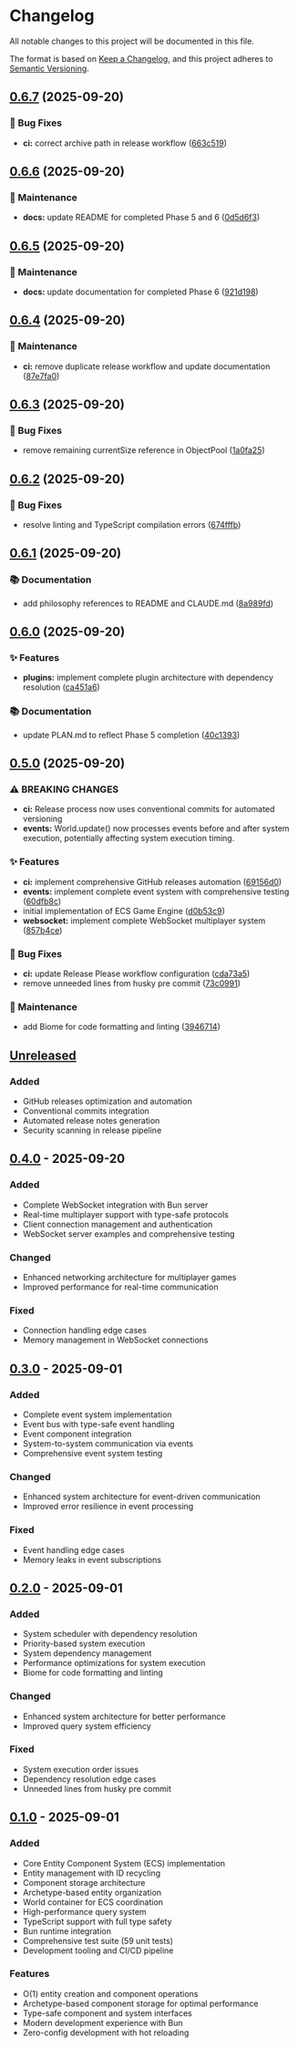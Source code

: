 # Changelog

All notable changes to this project will be documented in this file.

The format is based on [Keep a Changelog](https://keepachangelog.com/en/1.0.0/),
and this project adheres to [Semantic Versioning](https://semver.org/spec/v2.0.0.html).

## [0.6.7](https://github.com/danjdewhurst/ecs-ts/compare/ecs-ts/v0.6.6...ecs-ts/v0.6.7) (2025-09-20)


### 🐛 Bug Fixes

* **ci:** correct archive path in release workflow ([663c519](https://github.com/danjdewhurst/ecs-ts/commit/663c51959532c7a3df0429dd190be32af8a6bec1))

## [0.6.6](https://github.com/danjdewhurst/ecs-ts/compare/ecs-ts/v0.6.5...ecs-ts/v0.6.6) (2025-09-20)


### 🎨 Maintenance

* **docs:** update README for completed Phase 5 and 6 ([0d5d6f3](https://github.com/danjdewhurst/ecs-ts/commit/0d5d6f328cb788dd1ffd4257fab708824e4debec))

## [0.6.5](https://github.com/danjdewhurst/ecs-ts/compare/ecs-ts/v0.6.4...ecs-ts/v0.6.5) (2025-09-20)


### 🎨 Maintenance

* **docs:** update documentation for completed Phase 6 ([921d198](https://github.com/danjdewhurst/ecs-ts/commit/921d198ff5ef0321d079611a3d12ae22d89dca0d))

## [0.6.4](https://github.com/danjdewhurst/ecs-ts/compare/ecs-ts/v0.6.3...ecs-ts/v0.6.4) (2025-09-20)


### 🎨 Maintenance

* **ci:** remove duplicate release workflow and update documentation ([87e7fa0](https://github.com/danjdewhurst/ecs-ts/commit/87e7fa0465950926d941b7182f79c8773a5cbb92))

## [0.6.3](https://github.com/danjdewhurst/ecs-ts/compare/ecs-ts/v0.6.2...ecs-ts/v0.6.3) (2025-09-20)


### 🐛 Bug Fixes

* remove remaining currentSize reference in ObjectPool ([1a0fa25](https://github.com/danjdewhurst/ecs-ts/commit/1a0fa255dd5fa486aec82d1cb581511e6e90c30f))

## [0.6.2](https://github.com/danjdewhurst/ecs-ts/compare/ecs-ts/v0.6.1...ecs-ts/v0.6.2) (2025-09-20)


### 🐛 Bug Fixes

* resolve linting and TypeScript compilation errors ([674fffb](https://github.com/danjdewhurst/ecs-ts/commit/674fffbc2ddaa214b96b2c68b2e898b7c10ba31d))

## [0.6.1](https://github.com/danjdewhurst/ecs-ts/compare/ecs-ts/v0.6.0...ecs-ts/v0.6.1) (2025-09-20)


### 📚 Documentation

* add philosophy references to README and CLAUDE.md ([8a989fd](https://github.com/danjdewhurst/ecs-ts/commit/8a989fdcab5742cf6a8ab8c43e65a1c7f4659954))

## [0.6.0](https://github.com/danjdewhurst/ecs-ts/compare/ecs-ts/v0.5.0...ecs-ts/v0.6.0) (2025-09-20)


### ✨ Features

* **plugins:** implement complete plugin architecture with dependency resolution ([ca451a6](https://github.com/danjdewhurst/ecs-ts/commit/ca451a6f8bf685cd7b5f7613fcaa140f305d96a3))


### 📚 Documentation

* update PLAN.md to reflect Phase 5 completion ([40c1393](https://github.com/danjdewhurst/ecs-ts/commit/40c13930abe0f1b5b36ac6dab3c63720118015ab))

## [0.5.0](https://github.com/danjdewhurst/ecs-ts/compare/ecs-ts/v0.4.0...ecs-ts/v0.5.0) (2025-09-20)


### ⚠ BREAKING CHANGES

* **ci:** Release process now uses conventional commits for automated versioning
* **events:** World.update() now processes events before and after system execution, potentially affecting system execution timing.

### ✨ Features

* **ci:** implement comprehensive GitHub releases automation ([69156d0](https://github.com/danjdewhurst/ecs-ts/commit/69156d057870ebcbca8aa7f7227caf6d2005a9bd))
* **events:** implement complete event system with comprehensive testing ([60dfb8c](https://github.com/danjdewhurst/ecs-ts/commit/60dfb8c5f15e89c49e6f7d93cd13d6cd32506f09))
* initial implementation of ECS Game Engine ([d0b53c9](https://github.com/danjdewhurst/ecs-ts/commit/d0b53c96e8a4187dd7313f1b4636030f4cb855dd))
* **websocket:** implement complete WebSocket multiplayer system ([857b4ce](https://github.com/danjdewhurst/ecs-ts/commit/857b4ce475490f36a4231f9d82fe32e5ab81e2ac))


### 🐛 Bug Fixes

* **ci:** update Release Please workflow configuration ([cda73a5](https://github.com/danjdewhurst/ecs-ts/commit/cda73a5596417d61045e34100632277afc619ead))
* remove unneeded lines from husky pre commit ([73c0991](https://github.com/danjdewhurst/ecs-ts/commit/73c0991029c7ff86b94613cd8ccdca0459eeca18))


### 🎨 Maintenance

* add Biome for code formatting and linting ([3946714](https://github.com/danjdewhurst/ecs-ts/commit/3946714c9268416bc488f0d56ba1a9ed66b31c86))

## [Unreleased]

### Added
- GitHub releases optimization and automation
- Conventional commits integration
- Automated release notes generation
- Security scanning in release pipeline

## [0.4.0] - 2025-09-20

### Added
- Complete WebSocket integration with Bun server
- Real-time multiplayer support with type-safe protocols
- Client connection management and authentication
- WebSocket server examples and comprehensive testing

### Changed
- Enhanced networking architecture for multiplayer games
- Improved performance for real-time communication

### Fixed
- Connection handling edge cases
- Memory management in WebSocket connections

## [0.3.0] - 2025-09-01

### Added
- Complete event system implementation
- Event bus with type-safe event handling
- Event component integration
- System-to-system communication via events
- Comprehensive event system testing

### Changed
- Enhanced system architecture for event-driven communication
- Improved error resilience in event processing

### Fixed
- Event handling edge cases
- Memory leaks in event subscriptions

## [0.2.0] - 2025-09-01

### Added
- System scheduler with dependency resolution
- Priority-based system execution
- System dependency management
- Performance optimizations for system execution
- Biome for code formatting and linting

### Changed
- Enhanced system architecture for better performance
- Improved query system efficiency

### Fixed
- System execution order issues
- Dependency resolution edge cases
- Unneeded lines from husky pre commit

## [0.1.0] - 2025-09-01

### Added
- Core Entity Component System (ECS) implementation
- Entity management with ID recycling
- Component storage architecture
- Archetype-based entity organization
- World container for ECS coordination
- High-performance query system
- TypeScript support with full type safety
- Bun runtime integration
- Comprehensive test suite (59 unit tests)
- Development tooling and CI/CD pipeline

### Features
- O(1) entity creation and component operations
- Archetype-based component storage for optimal performance
- Type-safe component and system interfaces
- Modern development experience with Bun
- Zero-config development with hot reloading

[Unreleased]: https://github.com/danjdewhurst/ecs-ts/compare/v0.4.0...HEAD
[0.4.0]: https://github.com/danjdewhurst/ecs-ts/compare/v0.3.0...v0.4.0
[0.3.0]: https://github.com/danjdewhurst/ecs-ts/compare/v0.2.0...v0.3.0
[0.2.0]: https://github.com/danjdewhurst/ecs-ts/compare/v0.1.0...v0.2.0
[0.1.0]: https://github.com/danjdewhurst/ecs-ts/releases/tag/v0.1.0
